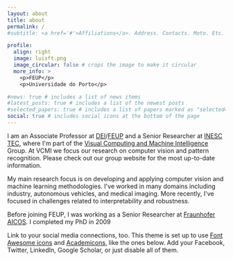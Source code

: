 ```yaml
---
layout: about
title: about
permalink: /
#subtitle: <a href='#'>Affiliations</a>. Address. Contacts. Moto. Etc.

profile:
  align: right
  image: luisft.png
  image_circular: false # crops the image to make it circular
  more_info: >
    <p>FEUP</p>
    <p>Universidade do Porto</p>

#news: true # includes a list of news items
#latest_posts: true # includes a list of the newest posts
#selected_papers: true # includes a list of papers marked as "selected={true}"
social: true # includes social icons at the bottom of the page
---
```


I am an Associate Professor at [DEI](https://dei.fe.up.pt/)/[FEUP](https://www.fe.up.pt/) and a Senior Researcher at [INESC TEC](https://www.inesctec.pt/), where I'm part of the [Visual Computing and Machine Intelligence](http://vcmi.inesctec.pt/) Group. At VCMI we focus our research on computer vision and pattern recognition. Please check out our group website for the most up-to-date information.

My main research focus is on developing and applying computer vision and machine learning methodologies. I've worked in many domains including industry, autonomous vehicles, and medical imaging. More recently, I've focused in challenges related to interpretability and robustness.

Before joining FEUP, I was working as a Senior Researcher at [Fraunhofer AICOS](). I completed my PhD in 2009

Link to your social media connections, too. This theme is set up to use [Font Awesome icons](https://fontawesome.com/) and [Academicons](https://jpswalsh.github.io/academicons/), like the ones below. Add your Facebook, Twitter, LinkedIn, Google Scholar, or just disable all of them.
